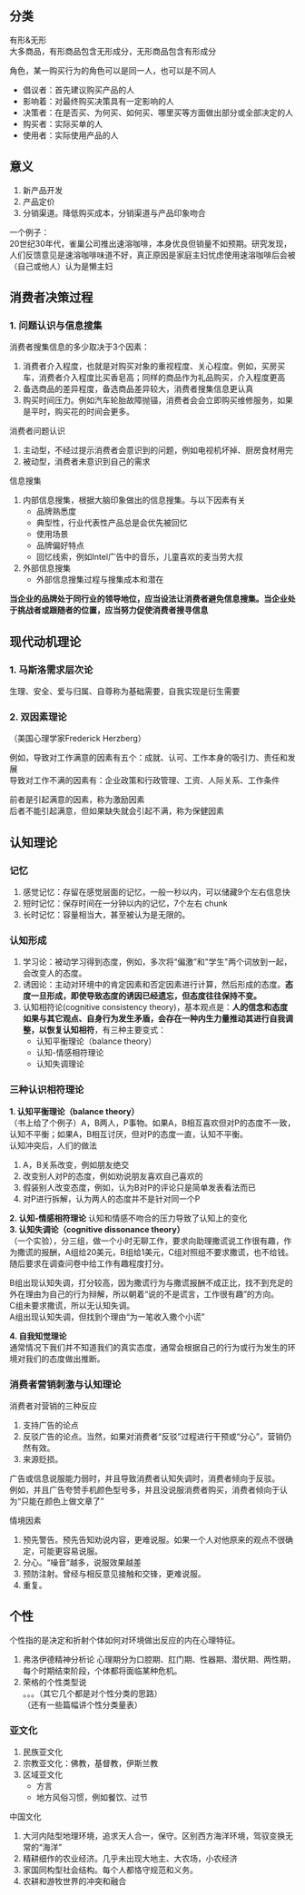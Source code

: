 ## 分类
有形&无形  
大多商品，有形商品包含无形成分，无形商品包含有形成分  


角色，某一购买行为的角色可以是同一人，也可以是不同人
- 倡议者：首先建议购买产品的人
- 影响着：对最终购买决策具有一定影响的人
- 决策者：在是否买、为何买、如何买、哪里买等方面做出部分或全部决定的人
- 购买者：实际买单的人
- 使用者：实际使用产品的人


## 意义
1. 新产品开发
2. 产品定价
3. 分销渠道。降低购买成本，分销渠道与产品印象吻合


一个例子：  
20世纪30年代，雀巢公司推出速溶咖啡，本身优良但销量不如预期。研究发现，人们反馈意见是速溶咖啡味道不好，真正原因是家庭主妇忧虑使用速溶咖啡后会被（自己或他人）认为是懒主妇  


## 消费者决策过程
### 1. 问题认识与信息搜集
消费者搜集信息的多少取决于3个因素：
1. 消费者介入程度，也就是对购买对象的重视程度、关心程度。例如，买房买车，消费者介入程度比买香皂高；同样的商品作为礼品购买，介入程度更高
2. 备选商品的差异程度，备选商品差异较大，消费者搜集信息更认真
3. 购买时间压力。例如汽车轮胎故障抛锚，消费者会会立即购买维修服务，如果是平时，购买花的时间会更多。  


消费者问题认识
1. 主动型，不经过提示消费者会意识到的问题，例如电视机坏掉、厨房食材用完
2. 被动型，消费者未意识到自己的需求


信息搜集
1. 内部信息搜集，根据大脑印象做出的信息搜集。与以下因素有关
    - 品牌熟悉度
    - 典型性，行业代表性产品总是会优先被回忆
    - 使用场景
    - 品牌偏好特点
    - 回忆线索，例如Intel广告中的音乐，儿童喜欢的麦当劳大叔
2. 外部信息搜集
    - 外部信息搜集过程与搜集成本和潜在


**当企业的品牌处于同行业的领导地位，应当设法让消费者避免信息搜集。当企业处于挑战者或跟随者的位置，应当努力促使消费者搜寻信息**  


## 现代动机理论
### 1. 马斯洛需求层次论
生理、安全、爱与归属、自尊称为基础需要，自我实现是衍生需要
### 2. 双因素理论
（美国心理学家Frederick Herzberg）  


例如，导致对工作满意的因素有五个：成就、认可、工作本身的吸引力、责任和发展  
导致对工作不满的因素有：企业政策和行政管理、工资、人际关系、工作条件  


前者是引起满意的因素，称为激励因素  
后者不能引起满意，但如果缺失就会引起不满，称为保健因素  


## 认知理论
### 记忆
1. 感觉记忆：存留在感觉层面的记忆，一般一秒以内，可以储藏9个左右信息快
2. 短时记忆：保存时间在一分钟以内的记忆，7个左右 chunk
3. 长时记忆：容量相当大，甚至被认为是无限的。


### 认知形成
1. 学习论：被动学习得到态度，例如，多次将“偏激”和"学生"两个词放到一起，会改变人的态度。
2. 诱因论：主动对环境中的肯定因素和否定因素进行计算，然后形成的态度。**态度一旦形成，即使导致态度的诱因已经遗忘，但态度往往保持不变。**  
3. 认知相符论(cognitive consistency theory)，基本观点是：**人的信念和态度如果与其它观点、自身行为发生矛盾，会存在一种内生力量推动其进行自我调整，以恢复认知相符**，有三种主要变式：
    - 认知平衡理论（balance theory）
    - 认知-情感相符理论
    - 认知失调理论

### 三种认识相符理论
**1. 认知平衡理论（balance theory）**  
（书上给了个例子）A，B两人，P事物。如果A，B相互喜欢但对P的态度不一致，认知不平衡；如果A，B相互讨厌，但对P的态度一直，认知不平衡。  
认知冲突后，人们的做法
1. A，B关系改变，例如朋友绝交
2. 改变别人对P的态度，例如劝说朋友喜欢自己喜欢的
3. 假装别人改变态度，例如，认为B对P的评论只是简单发表看法而已
4. 对P进行拆解，认为两人的态度并不是针对同一个P


**2. 认知-情感相符理论** 认知和情感不吻合的压力导致了认知上的变化  
**3. 认知失调论（cognitive dissonance theory）**  
（一个实验），分三组，做一个小时无聊工作，要求向助理撒谎说工作很有趣，作为撒谎的报酬，A组给20美元，B组给1美元，C组对照组不要求撒谎，也不给钱。随后要求在调查问卷中给工作有趣程度打分。  


B组出现认知失调，打分较高，因为撒谎行为与撒谎报酬不成正比，找不到充足的外在理由为自己的行为辩解，所以朝着“说的不是谎言，工作很有趣”的方向。  
C组未要求撒谎，所以无认知失调。  
A组出现认知失调，但找到个理由“为一笔收入撒个小谎”


**4. 自我知觉理论**  
通常情况下我们并不知道我们的真实态度，通常会根据自己的行为或行为发生的环境对我们的态度做出推断。  


### 消费者营销刺激与认知理论
消费者对营销的三种反应
1. 支持广告的论点
2. 反驳广告的论点。当然，如果对消费者“反驳”过程进行干预或“分心”，营销仍然有效。
3. 来源贬损。


广告或信息说服能力弱时，并且导致消费者认知失调时，消费者倾向于反驳。  
例如，并且广告夸赞手机颜色型号多，并且没说服消费者购买，消费者倾向于认为“只能在颜色上做文章了”  


情境因素
1. 预先警告。预先告知劝说内容，更难说服。如果一个人对他原来的观点不很确定，可能更容易说服。
2. 分心。“噪音”越多，说服效果越差
3. 预防注射。曾经与相反意见接触和交锋，更难说服。
4. 重复。



## 个性
个性指的是决定和折射个体如何对环境做出反应的内在心理特征。  

1. 弗洛伊德精神分析论
心理期分为口腔期、肛门期、性器期、潜伏期、两性期，每个时期结束阶段，个体都将面临某种危机。
2. 荣格的个性类型说  
。。。（其它几个都是对个性分类的思路）  
（还有一些篇幅讲个性分类量表）


### 亚文化

1. 民族亚文化
2. 宗教亚文化：佛教，基督教，伊斯兰教
3. 区域亚文化
    - 方言
    - 地方风俗习惯，例如餐饮、过节


中国文化
1. 大河内陆型地理环境，追求天人合一，保守。区别西方海洋环境，驾驭变换无常的“海洋”
2. 精耕细作的农业经济。几乎未出现大地主、大农场，小农经济
3. 家国同构型社会结构。每个人都恪守规范和义务。
4. 农耕和游牧世界的冲突和融合
